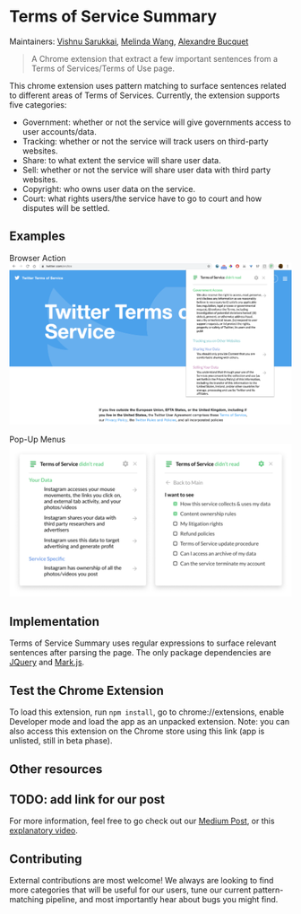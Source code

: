 # Terms of Service Summary

Maintainers: [Vishnu Sarukkai](https://github.com/VSAnimator), [Melinda Wang](https://github.com/melywang),  [Alexandre Bucquet](https://github.com/abucquet)

> A Chrome extension that extract a few important sentences from a Terms of Services/Terms of Use page.

This chrome extension uses pattern matching to surface sentences related to different areas of Terms of Services. Currently, the extension supports five categories:

- Government: whether or not the service will give governments access to user accounts/data.
- Tracking: whether or not the service will track users on third-party websites.
- Share: to what extent the service will share user data.
- Sell: whether or not the service will share user data with third party websites.
- Copyright: who owns user data on the service.
- Court: what rights users/the service have to go to court and how disputes will be settled.

## Examples
Browser Action
![Browser Action](images/browser-view.png)

Pop-Up Menus
![Pop-Up Menus](images/popup-view.png)

## Implementation
Terms of Service Summary uses regular expressions to surface relevant sentences after parsing the page. The only package dependencies are [JQuery](https://jquery.com/) and [Mark.js](https://markjs.io/).

## Test the Chrome Extension
To load this extension, run ```npm install```, go to chrome://extensions, enable Developer mode and load the app as an unpacked extension. Note: you can also access this extension on the Chrome store using this link (app is unlisted, still in beta phase).

## Other resources
## TODO: add link for our post
For more information, feel free to go check out our [Medium Post](), or this [explanatory video](https://vimeo.com/425369454).

## Contributing
External contributions are most welcome! We always are looking to find more categories that will be useful for our users, tune our current pattern-matching pipeline, and most importantly hear about bugs you might find. 
